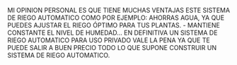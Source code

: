 MI OPINION PERSONAL ES QUE TIENE MUCHAS VENTAJAS ESTE SISTEMA DE RIEGO AUTOMATICO COMO POR EJEMPLO: AHORRAS AGUA, YA QUE PUEDES AJUSTAR EL RIEGO ÓPTIMO PARA TUS PLANTAS. - MANTIENE CONSTANTE EL NIVEL DE HUMEDAD...
EN DEFINITIVA UN SISTEMA DE RIEGO AUTOMATICO PARA USO PRIVADO VALE LA PENA YA QUE TE PUEDE SALIR A BUEN PRECIO TODO LO QUE SUPONE CONSTRUIR UN SISTEMA DE RIEGO AUTOMATICO. 
